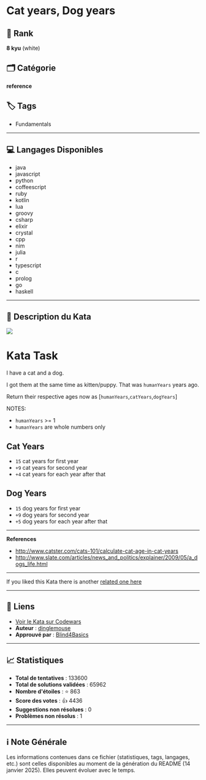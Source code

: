 # Cat years, Dog years

## 🏅 Rank
**8 kyu** (white)

## 🗂️ Catégorie
**reference**

## 🏷️ Tags
- Fundamentals

---

## 💻 Langages Disponibles
- java
- javascript
- python
- coffeescript
- ruby
- kotlin
- lua
- groovy
- csharp
- elixir
- crystal
- cpp
- nim
- julia
- r
- typescript
- c
- prolog
- go
- haskell

---

## 📜 Description du Kata

<img src="https://i.imgur.com/ta6gv1i.png?1" />
<!-- Featured 30/6/2021 -->

# Kata Task

I have a cat and a dog.

I got them at the same time as kitten/puppy. That was `humanYears` years ago.

Return their respective ages now as [`humanYears`,`catYears`,`dogYears`]

NOTES:
* `humanYears` >= 1
* `humanYears` are whole numbers only

## Cat Years

* `15` cat years for first year
* `+9` cat years for second year
* `+4` cat years for each year after that

## Dog Years

* `15` dog years for first year
* `+9` dog years for second year
* `+5` dog years for each year after that

<hr>

**References**

* http://www.catster.com/cats-101/calculate-cat-age-in-cat-years
* http://www.slate.com/articles/news_and_politics/explainer/2009/05/a_dogs_life.html

<hr>

If you liked this Kata there is another <a href="https://www.codewars.com/kata/cat-years-dog-years-2">related one here</a>

---

## 🔗 Liens
- [Voir le Kata sur Codewars](https://www.codewars.com/kata/5a6663e9fd56cb5ab800008b)
- **Auteur** : [dinglemouse](https://www.codewars.com/users/dinglemouse)
- **Approuvé par** : [Blind4Basics](https://www.codewars.com/users/Blind4Basics)

---

## 📈 Statistiques
- **Total de tentatives** : 133600
- **Total de solutions validées** : 65962
- **Nombre d'étoiles** : ⭐ 863
- **Score des votes** : 👍 4436
- **Suggestions non résolues** : 0
- **Problèmes non résolus** : 1

---

## ℹ️ Note Générale
Les informations contenues dans ce fichier (statistiques, tags, langages, etc.) sont celles disponibles au moment de la génération du README (14 janvier 2025). Elles peuvent évoluer avec le temps.
